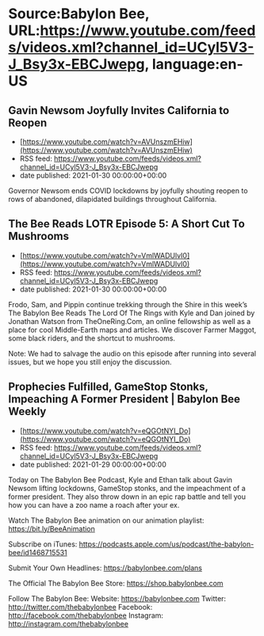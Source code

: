# Source:Babylon Bee, URL:https://www.youtube.com/feeds/videos.xml?channel_id=UCyl5V3-J_Bsy3x-EBCJwepg, language:en-US

## Gavin Newsom Joyfully Invites California to Reopen
 - [https://www.youtube.com/watch?v=AVUnszmEHiw](https://www.youtube.com/watch?v=AVUnszmEHiw)
 - RSS feed: https://www.youtube.com/feeds/videos.xml?channel_id=UCyl5V3-J_Bsy3x-EBCJwepg
 - date published: 2021-01-30 00:00:00+00:00

Governor Newsom ends COVID lockdowns by joyfully shouting reopen to rows of abandoned, dilapidated buildings throughout California.

## The Bee Reads LOTR Episode 5: A Short Cut To Mushrooms
 - [https://www.youtube.com/watch?v=VmlWADUlvI0](https://www.youtube.com/watch?v=VmlWADUlvI0)
 - RSS feed: https://www.youtube.com/feeds/videos.xml?channel_id=UCyl5V3-J_Bsy3x-EBCJwepg
 - date published: 2021-01-30 00:00:00+00:00

Frodo, Sam, and Pippin continue trekking through the Shire in this week’s The Babylon Bee Reads The Lord Of The Rings with Kyle and Dan joined by Jonathan Watson from TheOneRing.Com, an online fellowship as well as a place for cool Middle-Earth maps and articles. We discover Farmer Maggot, some black riders, and the shortcut to mushrooms. 

Note: We had to salvage the audio on this episode after running into several issues, but we hope you still enjoy the discussion.

## Prophecies Fulfilled, GameStop Stonks, Impeaching A Former President | Babylon Bee Weekly
 - [https://www.youtube.com/watch?v=eQGOtNYI_Do](https://www.youtube.com/watch?v=eQGOtNYI_Do)
 - RSS feed: https://www.youtube.com/feeds/videos.xml?channel_id=UCyl5V3-J_Bsy3x-EBCJwepg
 - date published: 2021-01-29 00:00:00+00:00

Today on The Babylon Bee Podcast, Kyle and Ethan talk about Gavin Newsom lifting lockdowns, GameStop stonks, and the impeachment of a former president. They also throw down in an epic rap battle and tell you how you can have a zoo name a roach after your ex. 

Watch The Babylon Bee animation on our animation playlist: https://bit.ly/BeeAnimation  

Subscribe on iTunes: https://podcasts.apple.com/us/podcast/the-babylon-bee/id1468715531

Submit Your Own Headlines: https://babylonbee.com/plans

The Official The Babylon Bee Store: https://shop.babylonbee.com

Follow The Babylon Bee:
Website: https://babylonbee.com
Twitter: http://twitter.com/thebabylonbee
Facebook: http://facebook.com/thebabylonbee
Instagram: http://instagram.com/thebabylonbee


